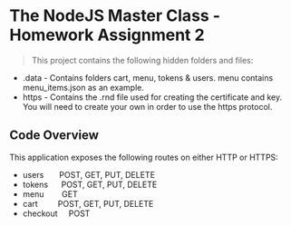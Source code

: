 # The NodeJS Master Class - Homework Assignment 2

> This project contains the following hidden folders and files:
- .data - Contains folders cart, menu, tokens & users. menu contains menu_items.json as an example.
- https - Contains the .rnd file used for creating the certificate and key. You will need to create your own in order to use the https protocol.

## Code Overview
This application exposes the following routes on either HTTP or HTTPS:
- users &nbsp;&nbsp;&nbsp;&nbsp;&nbsp; POST, GET, PUT, DELETE
- tokens &nbsp;&nbsp;&nbsp;&nbsp; POST, GET, PUT, DELETE
- menu &nbsp;&nbsp;&nbsp;&nbsp;&nbsp;&nbsp; GET
- cart &nbsp;&nbsp;&nbsp;&nbsp;&nbsp;&nbsp;&nbsp; POST, GET, PUT, DELETE
- checkout &nbsp;&nbsp;&nbsp; POST

